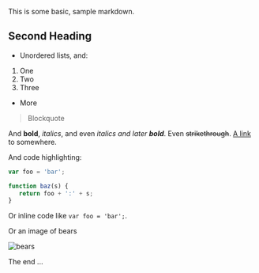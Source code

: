 This is some basic, sample markdown.

## Second Heading

 * Unordered lists, and:
  1. One
  1. Two
  1. Three
 * More

> Blockquote

And **bold**, *italics*, and even *italics and later **bold***. Even ~~strikethrough~~. [A link](https://markdowntohtml.com) to somewhere.

And code highlighting:

```js
var foo = 'bar';

function baz(s) {
   return foo + ':' + s;
}
```

Or inline code like `var foo = 'bar';`.

Or an image of bears

![bears](http://placebear.com/200/200)

The end ...
